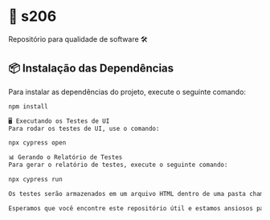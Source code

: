 # 🚀 s206
Repositório para qualidade de software 🛠️

## 📦 Instalação das Dependências 

Para instalar as dependências do projeto, execute o seguinte comando:

```bash
npm install

🖥️ Executando os Testes de UI
Para rodar os testes de UI, use o comando:

npx cypress open

📊 Gerando o Relatório de Testes
Para gerar o relatório de testes, execute o seguinte comando:

npx cypress run

Os testes serão armazenados em um arquivo HTML dentro de uma pasta chamada reports dentro do diretório cypress.

Esperamos que você encontre este repositório útil e estamos ansiosos para ver suas contribuições! 🎉

